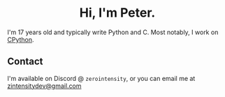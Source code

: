 <h1 align="center">Hi, I'm Peter.</h1>

I'm 17 years old and typically write Python and C. Most notably, I work on [CPython](https://github.com/python/cpython).

## Contact

I'm available on Discord @ `zerointensity`, or you can email me at zintensitydev@gmail.com
